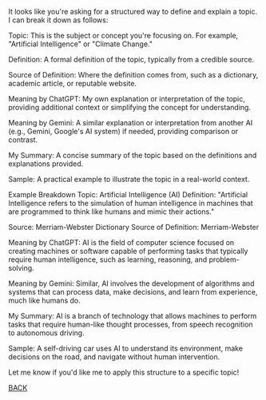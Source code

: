 
It looks like you're asking for a structured way to define and explain a topic. I can break it down as follows:

Topic: This is the subject or concept you're focusing on. For example, "Artificial Intelligence" or "Climate Change."

Definition: A formal definition of the topic, typically from a credible source.

Source of Definition: Where the definition comes from, such as a dictionary, academic article, or reputable website.

Meaning by ChatGPT: My own explanation or interpretation of the topic, providing additional context or simplifying the concept for understanding.

Meaning by Gemini: A similar explanation or interpretation from another AI (e.g., Gemini, Google's AI system) if needed, providing comparison or contrast.

My Summary: A concise summary of the topic based on the definitions and explanations provided.

Sample: A practical example to illustrate the topic in a real-world context.

Example Breakdown
Topic: Artificial Intelligence (AI)
Definition: "Artificial Intelligence refers to the simulation of human intelligence in machines that are programmed to think like humans and mimic their actions."

Source: Merriam-Webster Dictionary
Source of Definition: Merriam-Webster

Meaning by ChatGPT: AI is the field of computer science focused on creating machines or software capable of performing tasks that typically require human intelligence, such as learning, reasoning, and problem-solving.

Meaning by Gemini: Similar, AI involves the development of algorithms and systems that can process data, make decisions, and learn from experience, much like humans do.

My Summary: AI is a branch of technology that allows machines to perform tasks that require human-like thought processes, from speech recognition to autonomous driving.

Sample: A self-driving car uses AI to understand its environment, make decisions on the road, and navigate without human intervention.

Let me know if you'd like me to apply this structure to a specific topic!




[BACK](README.md)
